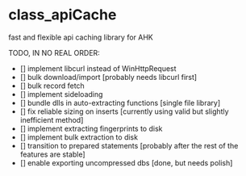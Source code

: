 # class_apiCache
fast and flexible api caching library for AHK


TODO, IN NO REAL ORDER:
- [] implement libcurl instead of WinHttpRequest
- [] bulk download/import   [probably needs libcurl first]
- [] bulk record fetch
- [] implement sideloading
- [] bundle dlls in auto-extracting functions [single file library]
- [] fix reliable sizing on inserts [currently using valid but slightly inefficient method]
- [] implement extracting fingerprints to disk
- [] implement bulk extraction to disk
- [] transition to prepared statements  [probably after the rest of the features are stable]
- [] enable exporting uncompressed dbs [done, but needs polish]
